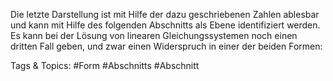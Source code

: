 Die letzte Darstellung ist mit Hilfe der dazu geschriebenen Zahlen ablesbar und kann mit Hilfe des
folgenden Abschnitts als Ebene identifiziert werden.
Es kann bei der Lösung von linearen Gleichungssystemen noch einen dritten Fall geben, und zwar einen
Widerspruch in einer der beiden Formen:

   Tags & Topics:
   #Form
   #Abschnitts
   #Abschnitt